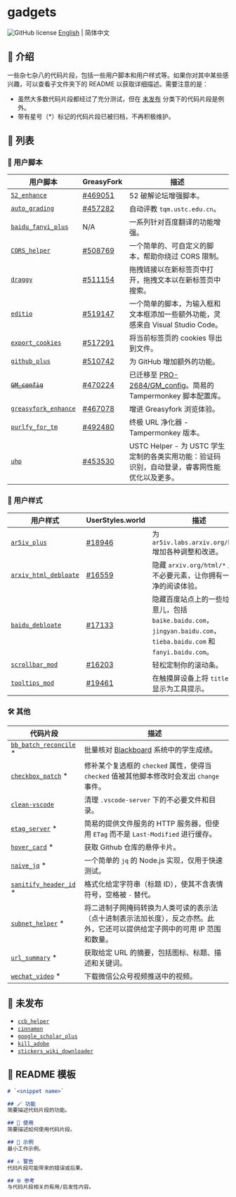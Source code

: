 # gadgets

![GitHub license](https://img.shields.io/github/license/PRO-2684/gadgets?style=flat-square) [English](./README.md) | 简体中文

## 📖 介绍

一些杂七杂八的代码片段，包括一些用户脚本和用户样式等。如果你对其中某些感兴趣，可以查看子文件夹下的 README 以获取详细描述。需要注意的是：

- 虽然大多数代码片段都经过了充分测试，但在 [未发布](#-未发布) 分类下的代码片段是例外。
- 带有星号（*）标记的代码片段已被归档，不再积极维护。

## 📃 列表

### 🧩 用户脚本

| 用户脚本 | GreasyFork | 描述 |
| --- | --- | --- |
| [`52_enhance`](./52_enhance) | [#469051](https://greasyfork.org/scripts/469051) | 52 破解论坛增强脚本。 |
| [`auto_grading`](./auto_grading) | [#457282](https://greasyfork.org/scripts/457282) | 自动评教 `tqm.ustc.edu.cn`。 |
| [`baidu_fanyi_plus`](./baidu_fanyi_plus) | N/A | 一系列针对百度翻译的功能增强。 |
| [`CORS_helper`](./CORS_helper) | [#508769](https://greasyfork.org/scripts/508769) | 一个简单的、可自定义的脚本，帮助你绕过 CORS 限制。 |
| [`draggy`](./draggy) | [#511154](https://greasyfork.org/scripts/511154) | 拖拽链接以在新标签页中打开，拖拽文本以在新标签页中搜索。 |
| [`editio`](./editio) | [#519147](https://greasyfork.org/scripts/519147) | 一个简单的脚本，为输入框和文本框添加一些额外功能，灵感来自 Visual Studio Code。 |
| [`export_cookies`](./export_cookies) | [#517291](https://greasyfork.org/scripts/517291) | 将当前标签页的 cookies 导出到文件。 |
| [`github_plus`](./github_plus) | [#510742](https://greasyfork.org/scripts/510742) | 为 GitHub 增加额外的功能。 |
| ~~[`GM_config`](./GM_config)~~ | [#470224](https://greasyfork.org/scripts/470224) | 已迁移至 [PRO-2684/GM_config](https://github.com/PRO-2684/GM_config)。简易的 Tampermonkey 脚本配置库。 |
| [`greasyfork_enhance`](./greasyfork_enhance) | [#467078](https://greasyfork.org/scripts/467078) | 增进 Greasyfork 浏览体验。 |
| [`purlfy_for_tm`](./purlfy_for_tm) | [#492480](https://greasyfork.org/scripts/492480) | 终极 URL 净化器 - Tampermonkey 版本。 |
| [`uhp`](./uhp) | [#453530](https://greasyfork.org/scripts/453530) | USTC Helper - 为 USTC 学生定制的各类实用功能：验证码识别，自动登录，睿客网性能优化以及更多。 |

### 🎨 用户样式

| 用户样式 | UserStyles.world | 描述 |
| --- | --- | --- |
| [`ar5iv_plus`](./ar5iv_plus) | [#18946](https://userstyles.world/style/18946) | 为 `ar5iv.labs.arxiv.org/html/` 增加各种调整和改进。 |
| [`arxiv_html_debloate`](./arxiv_html_debloate) | [#16559](https://userstyles.world/style/16559) | 隐藏 `arxiv.org/html/*` 上的不必要元素，让你拥有一个干净的阅读体验。 |
| [`baidu_debloate`](./baidu_debloate) | [#17133](https://userstyles.world/style/17133) | 隐藏百度站点上的一些垃圾玩意儿，包括 `baike.baidu.com`，`jingyan.baidu.com`，`tieba.baidu.com` 和 `fanyi.baidu.com`。 |
| [`scrollbar_mod`](./scrollbar_mod) | [#16203](https://userstyles.world/style/16203) | 轻松定制你的滚动条。 |
| [`tooltips_mod`](./tooltips_mod) | [#19461](https://userstyles.world/style/19461) | 在触摸屏设备上将 `title` 属性显示为工具提示。 |

### 🛠️ 其他

| 代码片段 | 描述 |
| --- | --- |
| [`bb_batch_reconcile`](./bb_batch_reconcile) * | 批量核对 [Blackboard](https://www.blackboard.com/) 系统中的学生成绩。 |
| [`checkbox_patch`](./checkbox_patch) * | 修补某个复选框的 `checked` 属性，使得当 `checked` 值被其他脚本修改时会发出 `change` 事件。 |
| [`clean-vscode`](./clean-vscode) | 清理 `.vscode-server` 下的不必要文件和目录。 |
| [`etag_server`](./etag_server) * | 简易的提供文件服务的 HTTP 服务器，但使用 `ETag` 而不是 `Last-Modified` 进行缓存。 |
| [`hover_card`](./hover_card) * | 获取 Github 仓库的悬停卡片。 |
| [`naive_jq`](./naive_jq) * | 一个简单的 `jq` 的 Node.js 实现，仅用于快速测试。 |
| [`sanitify_header_id`](./sanitify_header_id) * | 格式化给定字符串（标题 ID），使其不含表情符号，空格被 `-` 替代。 |
| [`subnet_helper`](./subnet_helper) * | 将二进制子网掩码转换为人类可读的表示法（点十进制表示法加长度），反之亦然。此外，它还可以提供给定子网中的可用 IP 范围和数量。 |
| [`url_summary`](./url_summary) * | 获取给定 URL 的摘要，包括图标、标题、描述和关键词。 |
| [`wechat_video`](./wechat_video) * | 下载微信公众号视频推送中的视频。 |

## 🚧 未发布

- [`ccb_helper`](./ccb_helper)
- [`cinnamon`](./cinnamon)
- [`google_scholar_plus`](./google_scholar_plus)
- [`kill_adobe`](./kill_adobe)
- [`stickers_wiki_downloader`](./stickers_wiki_downloader)

## 📄 README 模板

```markdown
# `<snippet name>`

## 🪄 功能
简要描述代码片段的功能。

## 📖 使用
简要描述如何使用代码片段。

## 🍻 示例
最小工作示例。

## ⚠️ 警告
代码片段可能带来的错误或后果。

## 🌐 参考
与代码片段相关的有用/启发性内容。
```
